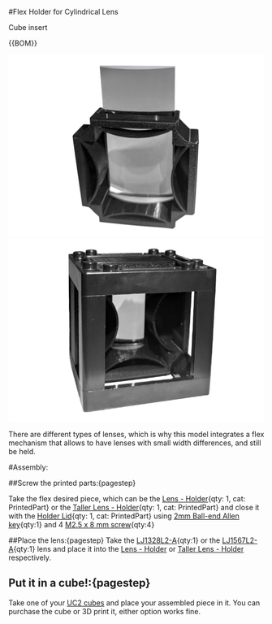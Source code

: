 #Flex Holder for Cylindrical Lens

Cube insert

{{BOM}}

[M2.5 x 8 mm screw]: parts/mech/M2.5-8.md "{cat:mechanic}"

[2mm Ball-end Allen key]: parts/tools/2mmBallEndAllenKey.md "{cat:tool}"

[LJ1328L2-A Lens]: parts/optics/LJ1328L2-A.md "{cat:optical}"
[LJ1567L2-A Lens]: parts/optics/LJ1567L2-A.md "{cat:optical}"


[Taller Lens - Holder]: models/Flexure_cylindrical_lens_holder/Flexure_cylindrical_lens_holder-cyl-lens-holder-extra-tall.stl "{previewpage}"
[Lens - Holder]: models/Flexure_cylindrical_lens_holder/Flexure_cylindrical_lens_holder-cyl-lens-holder-flex.stl "{previewpage}"
[Holder Lid]: models/Flexure_cylindrical_lens_holder/Flexure_cylindrical_lens_holder-cyl-lens-holder-lid.stl "{previewpage}"

![](images/Cylindrical_Lens/cylindrical_lens1.jpg)
![](images/Cylindrical_Lens/cylindrical_lens2.jpg)

There are different types of lenses, which is why this model integrates a flex mechanism that allows to have lenses with small width differences, and still be held.

#Assembly:

##Screw the printed parts:{pagestep}

Take the flex desired piece, which can be the [Lens - Holder]{qty: 1, cat: PrintedPart} or the [Taller Lens - Holder]{qty: 1, cat: PrintedPart} and close it with the [Holder Lid]{qty: 1, cat: PrintedPart} using [2mm Ball-end Allen key]{qty:1} and 4 [M2.5 x 8 mm screw]{qty:4}

##Place the lens:{pagestep}
Take the [LJ1328L2-A][LJ1328L2-A Lens]{qty:1} or the [LJ1567L2-A][LJ1567L2-A Lens]{qty:1} lens and place it into the [Lens - Holder] or [Taller Lens - Holder] respectively.

## Put it in a cube!:{pagestep}

Take one of your [UC2 cubes](UC2files.md) and place your assembled piece in it. You can purchase the cube or 3D print it, either option works fine.

